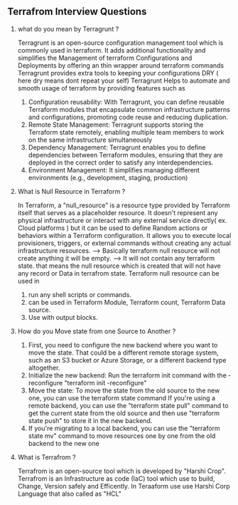 Terrafrom Interview Questions 
-----------------------------

1. what do you mean by Terragrunt ?

   Terragrunt is an open-source configuration management tool which is commonly used in terraform.
   It adds additional functionality and simplifies the Management of terraform Configurations and Deployments by offering an thin wrapper around terraform commands 
   Terragrunt provides extra tools to keeping your configurations DRY ( here dry means dont repeat your self)
   Terragrunt Helps to automate and smooth usage of terraform by providing features such as 
     1. Configuration reusability:
           With Terragrunt, you can define reusable Terraform modules that encapsulate common infrastructure patterns and configurations, promoting code reuse and reducing duplication.  
     2. Remote State Management:
           Terragrunt supports storing the Terraform state remotely, enabling multiple team members to work on the same infrastructure simultaneously
     3. Dependency Management:
           Terragrunt enables you to define dependencies between Terraform modules, ensuring that they are deployed in the correct order to satisfy any interdependencies.
     4. Environment Management:
           It simplifies managing different environments (e.g., development, staging, production) 

2. What is Null Resource in Terraform ?
   
   In Terraform, a "null_resource" is a resource type provided by Terraform itself that serves as a placeholder resource. It doesn't represent any physical infrastructure or interact with any external service directly( ex. Cloud platforms ) but  it can be used to define Random actions or behaviors within a Terraform configuration.
   It allows you to execute local provisioners, triggers, or external commands without creating any actual infrastructure resources.
    --> Basically terraform null resource will not create anything it will be empty.
    --> It will not contain any terraform state. that means the null resource which is created that will not have any record or Data    in terrafrom state. 
   Terraform null resource can be used in 
     1. run any shell scripts or commands.
     2. can be used in Terraform Module, Terraform count, Terraform Data source.
     3. Use with output blocks.

3. How do you Move state from one Source to Another ?
   
    1. First, you need to configure the new backend where you want to move the state. That could be a different remote storage system,  such as an S3 bucket or Azure Storage, or a different backend type altogether.
    2. Initialize the new backend: Run the terraform init command with the -reconfigure "terraform init -reconfigure"
    3. Move the state: To move the state from the old source to the new one, you can use the terraform state command
       If you're using a remote backend, you can use the "terraform state pull" command to get the current state from the old source and then use "terraform state push" to store it in the new backend.
    4. If you're migrating to a local backend, you can use the "terraform state mv" command to move resources one by one from the old backend to the new one

4. What is Terrafrom ?

   Terrafrom is an open-source tool which is developed by "Harshi Crop".
   Terrafrom is an Infrastructure as code (IaC) tool which use to build, Change, Version safely and Efficently.
   In Teraaform use use Harshi Corp Language that also called as "HCL"
